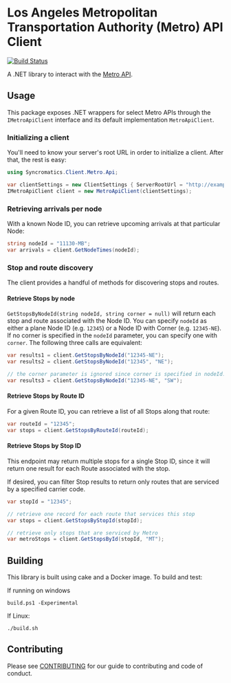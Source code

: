 # Los Angeles Metropolitan Transportation Authority (Metro) API Client
[![Build Status](https://travis-ci.org/syncromatics/Syncromatics.Clients.Metro.svg?branch=master)](https://travis-ci.org/syncromatics/Syncromatics.Clients.Metro)

A .NET library to interact with the [Metro API](http://developer.metro.net/).

## Usage

This package exposes .NET wrappers for select Metro APIs through the `IMetroApiClient` interface and
its default implementation `MetroApiClient`.

### Initializing a client

You'll need to know your server's root URL in order to initialize a client.  After that, the rest is easy:

```csharp
using Syncromatics.Client.Metro.Api;

var clientSettings = new ClientSettings { ServerRootUrl = "http://example.com/" };
IMetroApiClient client = new MetroApiClient(clientSettings);
```

### Retrieving arrivals per node

With a known Node ID, you can retrieve upcoming arrivals at that particular Node:

```csharp
string nodeId = "11130-MB";
var arrivals = client.GetNodeTimes(nodeId);
```

### Stop and route discovery

The client provides a handful of methods for discovering stops and routes.

#### Retrieve Stops by node

`GetStopsByNodeId(string nodeId, string corner = null)` will return each stop and route associated with the Node ID.  You can specify `nodeId` as either a plane Node ID (e.g. `12345`) or a Node ID with Corner (e.g. `12345-NE`).  If no corner is specified in the `nodeId` parameter, you can specify one with `corner`.  The following three calls are equivalent:

```csharp
var results1 = client.GetStopsByNodeId("12345-NE");
var results2 = client.GetStopsByNodeId("12345", "NE");

// the corner parameter is ignored since corner is specified in nodeId.
var results3 = client.GetStopsByNodeId("12345-NE", "SW");
```
#### Retrieve Stops by Route ID

For a given Route ID, you can retrieve a list of all Stops along that route:

```csharp
var routeId = "12345";
var stops = client.GetStopsByRouteId(routeId);
```

#### Retrieve Stops by Stop ID

This endpoint may return multiple stops for a single Stop ID, since
it will return one result for each Route associated with the stop.

If desired, you can filter Stop results to return only routes that are serviced by a specified carrier code.

```csharp
var stopId = "12345";

// retrieve one record for each route that services this stop
var stops = client.GetStopsByStopId(stopId);

// retrieve only stops that are serviced by Metro
var metroStops = client.GetStopsById(stopId, "MT");
```

## Building

This library is built using cake and a Docker image. To build and test:

If running on windows

```
build.ps1 -Experimental
```

If Linux:
```
./build.sh
```

## Contributing

Please see [CONTRIBUTING](CONTRIBUTING.md) for our guide to contributing and code of conduct.
